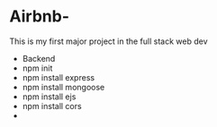 # Airbnb-
This is my first major project in the full stack web dev
- Backend 
 - npm init
 - npm install express
 - npm install mongoose
 - npm install ejs
 - npm install cors
 - 